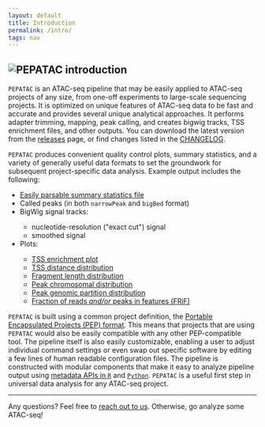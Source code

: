 ```yaml
---
layout: default
title: Introduction
permalink: /intro/
tags: nav
---
```


<div class="container">
  <div id="intro">
    <p></p>
    <h2><img src="{{ "/assets/images/logo_pepatac_black.png" | prepend: site.baseurl }}" alt="PEPATAC" class="img-fluid" style="max-height:30px; margin-top:-15px; margin-bottom:-5px"> introduction</h2>
    <p><code class="language-python">PEPATAC</code> is an ATAC-seq pipeline that may be easily applied to ATAC-seq projects of any size, from one-off experiments to large-scale sequencing projects. It is optimized on unique features of ATAC-seq data to be fast and accurate and provides several unique analytical approaches. It performs adapter trimming, mapping, peak calling, and creates bigwig tracks, TSS enrichment files, and other outputs. You can download the latest version from the <a href="https://github.com/databio/pepatac/releases">releases</a> page, or find changes listed in the <a href="https://github.com/databio/pepatac/blob/master/CHANGELOG.md">CHANGELOG</a>.</p>
    <p><code class="language-python">PEPATAC</code> produces convenient quality control plots, summary statistics, and a variety of generally useful data formats to set the groundwork for subsequent project-specific data analysis.
    Example output includes the following:</p>
    <ul>
      <li><a href="{{ "/assets/files/examples/gold/results_pipeline/gold5/stats.tsv" | prepend: site.baseurl }}" >Easily parsable summary statistics file</a></li>
      <li>Called peaks (in both <code>narrowPeak</code> and <code>bigBed</code> format)</li>
      <li>BigWig signal tracks:</li>
        <ul>
          <li>nucleotide-resolution ("exact cut") signal</li>
          <li>smoothed signal</li>
        </ul>
      <li>Plots:</li>
      <ul>                  
        <li><a href="{{ "/assets/files/examples/gold/results_pipeline/gold5/QC_hg19/gold5_TssEnrichment.pdf" | prepend: site.baseurl }}" >TSS enrichment plot</a></li>
        <li><a href="{{ "/assets/files/examples/gold/results_pipeline/gold5/QC_hg19/gold5_peaks_TSS_dist.pdf" | prepend: site.baseurl }}" >TSS distance distribution</a></li>
        <li><a href="{{ "/assets/files/examples/gold/results_pipeline/gold5/QC_hg19/gold5_fragLenDistribution.pdf" | prepend: site.baseurl }}" >Fragment length distribution</a></li>
        <li><a href="{{ "/assets/files/examples/gold/results_pipeline/gold5/QC_hg19/gold5_peaks_chr_dist.pdf" | prepend: site.baseurl }}" >Peak chromosomal distribution</a></li>
        <li><a href="{{ "/assets/files/examples/gold/results_pipeline/gold5/QC_hg19/gold5_peaks_partition_dist.pdf" | prepend: site.baseurl }}">Peak genomic partition distribution</a></li>
        <li><a href="{{ "/assets/files/examples/gold/results_pipeline/gold5/QC_hg19/gold5_frif.pdf" | prepend: site.baseurl }}" > Fraction of reads <i>and/or</i> peaks in features (FRiF)</a></li>
      </ul>
    </ul>
    <p><code class="language-python">PEPATAC</code> is built using a common project definition, the <a href="https://pepkit.github.io/">Portable Encapsulated Projects (PEP) format</a>. This means that projects that are using <code class="language-python">PEPATAC</code> would also be easily compatible with any other PEP-compatible tool. The pipeline itself is also easily customizable, enabling a user to adjust individual command settings or even swap out specific software by editing a few lines of human readable configuration files. The pipeline is constructed with modular components that make it easy to analyze pipeline output using <a href="http://code.databio.org/pepr/">metadata APIs in <code class="langugage-r">R</code></a> and <a href="https://peppy.readthedocs.io/en/latest/"><code class="language-python">Python</code></a>. <code class="language-python">PEPATAC</code> is a useful first step in universal data analysis for any ATAC-seq project.</p>
  </div>
</div>
<hr>
<div class="container">
  <p>Any questions? Feel free to <a href="{{ "/contact/" | prepend: site.baseurl }}">reach out to us</a>. Otherwise, go analyze some ATAC-seq!</p>
</div>